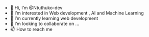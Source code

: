 - 👋 Hi, I’m @Ntuthuko-dev
- 👀 I’m interested in Web development , AI and Machine Learning
- 🌱 I’m currently learning web development
- 💞️ I’m looking to collaborate on ...
- 📫 How to reach me 

<!---
Ntuthuko-dev/Ntuthuko-dev is a ✨ special ✨ repository because its `README.md` (this file) appears on your GitHub profile.
You can click the Preview link to take a look at your changes.
--->
